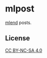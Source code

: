 # mlpost

[mlend](https://myl.moe) posts.

## License

[CC BY-NC-SA 4.0](https://creativecommons.org/licenses/by-nc-sa/4.0)
